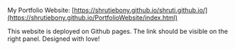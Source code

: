 My Portfolio Website:
[https://shrutiebony.github.io/shruti.github.io/](https://shrutiebony.github.io/PortfolioWebsite/index.html)

This website is deployed on Github pages. The link should be visible on the right panel.
Designed with love!
